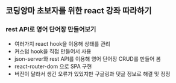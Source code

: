 ## 코딩앙마 초보자를 위한 react 강좌 따라하기
### rest API로 영어 단어장 만들어보기

* 여러가지 react hook을 이용해 상태를 관리
* 커스텀 hook을 직접 만들어서 사용
* json-server와 rest API를 이용해 영어 단어장 CRUD를 만들어 봄
* react-router-dom 으로 SPA 구현
* 버전이 달라서 생긴 오류가 있었지만 구글링과 댓글 정보로 해결 및 정정
